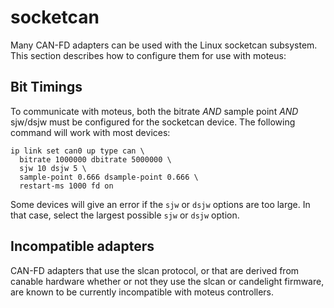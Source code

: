 # socketcan

Many CAN-FD adapters can be used with the Linux socketcan subsystem.  This section describes how to configure them for use with moteus:

## Bit Timings

To communicate with moteus, both the bitrate *AND* sample point *AND* sjw/dsjw must be configured for the socketcan device.  The following command will work with most devices:

```
ip link set can0 up type can \
  bitrate 1000000 dbitrate 5000000 \
  sjw 10 dsjw 5 \
  sample-point 0.666 dsample-point 0.666 \
  restart-ms 1000 fd on
```

Some devices will give an error if the `sjw` or `dsjw` options are too large.  In that case, select the largest possible `sjw` or `dsjw` option.

## Incompatible adapters

CAN-FD adapters that use the slcan protocol, or that are derived from canable hardware whether or not they use the slcan or candelight firmware, are known to be currently incompatible with moteus controllers.
